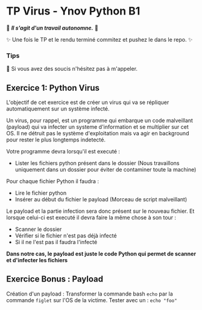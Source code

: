 # TP Virus  - Ynov Python B1

:see_no_evil: _**Il s'agit d'un travail autonomne.**_ :speak_no_evil:

:sparkles: Une fois le TP et le rendu terminé commitez et pushez le dans le repo. :sparkles:
  
### Tips   

:raising_hand: Si vous avez des soucis n'hésitez pas à m'appeler. 
 
 ## Exercice 1: Python Virus
 
L'objectif de cet exercice est de créer un virus qui va se répliquer automatiquement sur un système infecté. 

Un virus, pour rappel, est un programme qui embarque un code malveillant (payload) qui va infecter un systeme d'information et se multiplier sur cet OS. Il ne détruit pas le système d'exploitation mais va agir en background pour rester le plus longtemps indetecté. 


  
Votre programme devra lorsqu'il est executé : 
-  Lister les fichiers python présent dans le dossier (Nous travaillons uniquement dans un dossier pour éviter de contaminer toute la machine)

Pour chaque fichier Python il faudra : 

- Lire le fichier python 
- Insérer au début du fichier le payload (Morceau de script malveillant)

Le payload et la partie infection sera donc présent sur le nouveau fichier. Et lorsque celui-ci est executé il devra faire la même chose à son tour : 

- Scanner le dossier
- Vérifier si le fichier n'est pas déjà infecté
- Si il ne l'est pas il faudra l'infecté

**Dans notre cas, le payload est juste le code Python qui permet de scanner et d'infecter les fichiers** 

## Exercice Bonus : Payload

Création d'un payload : Transformer la commande bash `echo` par la commande `figlet` sur l'OS de la victime. 
Tester avec un : `echo "foo"` 
